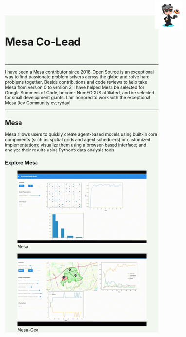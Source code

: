 <link rel="stylesheet" href="style.css" />
<div class="mesa-page" style="background-color:rgb(242, 248, 240);">

<!-- GitHub Octocat Logo in Upper-Right Corner -->
<a href="https://github.com/projectmesa" target="_blank">
    <img src="images/octocat.png" alt="GitHub" style="width: 90px; height: 90px; position: absolute; top: 5px; right: 150px;"/>
</a>
<br>
<h1 style="text-align: left; font-size: 2.50em;">Mesa Co-Lead </h1>
<br>

***

<p style="text-align: left;">
I have been a Mesa contributor since 2018. Open Source is an exceptional way to find passionate problem solvers across the globe and solve hard problems together. Beside contributions and code reviews to help take Mesa from version 0 to version 3, I have helped Mesa be selected for Google Summers of Code, become NumFOCUS affiliated, and be selected for small development grants. I am honored to work with the exceptional Mesa Dev Community everyday!   
</p>

***

<h2 style="text-align: left;">Mesa </h2>
<p style="text-align: left;">
Mesa allows users to quickly create agent-based models using built-in core components (such as spatial grids and agent schedulers) or customized implementations; 
visualize them using a browser-based interface; and analyze their results using Python’s data analysis tools.
</p>

### Explore Mesa 

<div class="link-container">
    <!-- Mesa GIF -->
    <figure>
        <a href="https://mesa.readthedocs.io" target="_blank">
            <img src="images/Mesa.gif" alt="Mesa Library" />
        </a>
        <figcaption>Mesa</figcaption>
    </figure>
</div>

<div class="link-container">
    <!-- Mesa-Geo GIF -->
    <figure>
        <a href="https://mesa-geo.readthedocs.io" target="_blank">
            <img src="images/Mesa_Geo.gif" alt="Mesa-Geo Library" />
        </a>
        <figcaption>Mesa-Geo</figcaption>
    </figure>
</div>

</div>